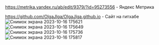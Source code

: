 https://metrika.yandex.ru/ab/edit/9379/?id=95273556 - Яндекс Метрика

https://github.com/OlgaJlga/OlgaJlga.github.io - Сайт на гитхабе
![Снимок экрана 2023-10-16 175621](https://github.com/OlgaJlga/OlgaJlgaa.github.io/assets/119102783/f8b37318-bbf6-48b0-8afd-cd879d2bd4ed)
![Снимок экрана 2023-10-16 175649](https://github.com/OlgaJlga/OlgaJlgaa.github.io/assets/119102783/51e79a4a-e92f-4930-af78-96a02f870ba0)
![Снимок экрана 2023-10-16 175736](https://github.com/OlgaJlga/OlgaJlgaa.github.io/assets/119102783/3b66c698-a78c-4279-bd10-df56c1bd3f9a)
![Снимок экрана 2023-10-16 175817](https://github.com/OlgaJlga/OlgaJlgaa.github.io/assets/119102783/3c421ba3-291f-4f8e-b0b7-f1619d46a7a3)
